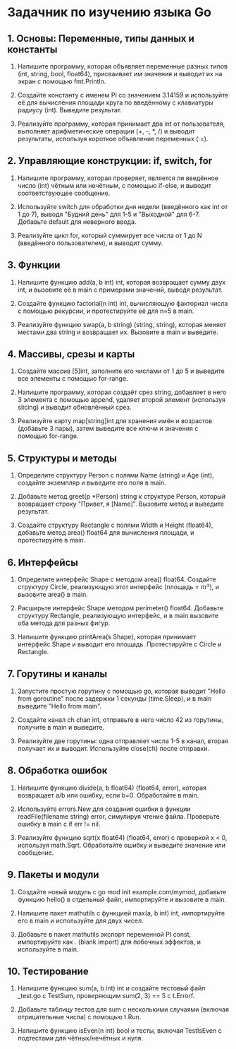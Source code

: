 # Задачник по изучению языка Go

## 1. Основы: Переменные, типы данных и константы

1. Напишите программу, которая объявляет переменные разных типов (int, string, bool, float64), присваивает им значения и выводит их на экран с помощью fmt.Println.

2. Создайте константу с именем PI со значением 3.14159 и используйте её для вычисления площади круга по введённому с клавиатуры радиусу (int). Выведите результат.

3. Реализуйте программу, которая принимает два int от пользователя, выполняет арифметические операции (+, -, *, /) и выводит результаты, используя короткое объявление переменных (:=).

## 2. Управляющие конструкции: if, switch, for

1. Напишите программу, которая проверяет, является ли введённое число (int) чётным или нечётным, с помощью if-else, и выводит соответствующее сообщение.

2. Используйте switch для обработки дня недели (введённого как int от 1 до 7), выводя "Будний день" для 1-5 и "Выходной" для 6-7. Добавьте default для неверного ввода.

3. Реализуйте цикл for, который суммирует все числа от 1 до N (введённого пользователем), и выводит сумму.

## 3. Функции

1. Напишите функцию add(a, b int) int, которая возвращает сумму двух int, и вызовите её в main с примерами значений, выводя результат.

2. Создайте функцию factorial(n int) int, вычисляющую факториал числа с помощью рекурсии, и протестируйте её для n=5 в main.

3. Реализуйте функцию swap(a, b string) (string, string), которая меняет местами два string и возвращает их. Вызовите в main и выведите.

## 4. Массивы, срезы и карты

1. Создайте массив [5]int, заполните его числами от 1 до 5 и выведите все элементы с помощью for-range.

2. Напишите программу, которая создаёт срез string, добавляет в него 3 элемента с помощью append, удаляет второй элемент (используя slicing) и выводит обновлённый срез.

3. Реализуйте карту map[string]int для хранения имён и возрастов (добавьте 3 пары), затем выведите все ключи и значения с помощью for-range.

## 5. Структуры и методы

1. Определите структуру Person с полями Name (string) и Age (int), создайте экземпляр и выведите его поля в main.

2. Добавьте метод greet(p *Person) string к структуре Person, который возвращает строку "Привет, я [Name]". Вызовите метод и выведите результат.

3. Создайте структуру Rectangle с полями Width и Height (float64), добавьте метод area() float64 для вычисления площади, и протестируйте в main.

## 6. Интерфейсы

1. Определите интерфейс Shape с методом area() float64. Создайте структуру Circle, реализующую этот интерфейс (площадь = πr²), и вызовите area() в main.

2. Расширьте интерфейс Shape методом perimeter() float64. Добавьте структуру Rectangle, реализующую интерфейс, и в main вызовите оба метода для разных фигур.

3. Напишите функцию printArea(s Shape), которая принимает интерфейс Shape и выводит его площадь. Протестируйте с Circle и Rectangle.

## 7. Горутины и каналы

1. Запустите простую горутину с помощью go, которая выводит "Hello from goroutine" после задержки 1 секунды (time.Sleep), и в main выведите "Hello from main".

2. Создайте канал ch chan int, отправьте в него число 42 из горутины, получите в main и выведите.

3. Реализуйте две горутины: одна отправляет числа 1-5 в канал, вторая получает их и выводит. Используйте close(ch) после отправки.

## 8. Обработка ошибок

1. Напишите функцию divide(a, b float64) (float64, error), которая возвращает a/b или ошибку, если b=0. Обработайте в main.

2. Используйте errors.New для создания ошибки в функции readFile(filename string) error, симулируя чтение файла. Проверьте ошибку в main с if err != nil.

3. Реализуйте функцию sqrt(x float64) (float64, error) с проверкой x < 0, используя math.Sqrt. Обработайте ошибку и выведите значение или сообщение.

## 9. Пакеты и модули

1. Создайте новый модуль с go mod init example.com/mymod, добавьте функцию hello() в отдельный файл, импортируйте и вызовите в main.

2. Напишите пакет mathutils с функцией max(a, b int) int, импортируйте его в main и используйте для двух чисел.

3. Добавьте в пакет mathutils экспорт переменной PI const, импортируйте как . (blank import) для побочных эффектов, и используйте в main.

## 10. Тестирование

1. Напишите функцию sum(a, b int) int и создайте тестовый файл _test.go с TestSum, проверяющим sum(2, 3) == 5 с t.Errorf.

2. Добавьте таблицу тестов для sum с несколькими случаями (включая отрицательные числа) с помощью t.Run.

3. Напишите функцию isEven(n int) bool и тесты, включая TestIsEven с подтестами для чётных/нечётных и нуля.